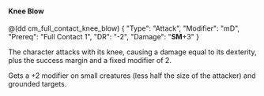 #### Knee Blow

@(dd cm_full_contact_knee_blow)
{ "Type": "Attack",
	"Modifier": "mD",
	"Prereq": "Full Contact 1",
	"DR": "-2",
	"Damage": "__SM__+3"
}

The character attacks with its knee, causing a damage equal to its dexterity,
plus the success margin and a fixed modifier of 2.

Gets a +2 modifier on small creatures (less half the size of the attacker)
and grounded targets.

